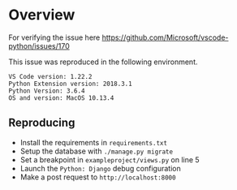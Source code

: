 # Overview

For verifying the issue here https://github.com/Microsoft/vscode-python/issues/170

This issue was reproduced in the following environment.

    VS Code version: 1.22.2
    Python Extension version: 2018.3.1
    Python Version: 3.6.4
    OS and version: MacOS 10.13.4

## Reproducing

- Install the requirements in `requirements.txt`
- Setup the database with `./manage.py migrate`
- Set a breakpoint in `exampleproject/views.py` on line 5
- Launch the `Python: Django` debug configuration
- Make a post request to `http://localhost:8000`

